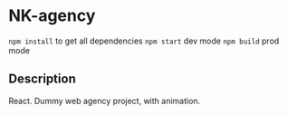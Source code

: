 # NK-agency

`npm install` to get all dependencies
`npm start` dev mode
`npm build` prod mode

## Description

React.
Dummy web agency project, with animation.
